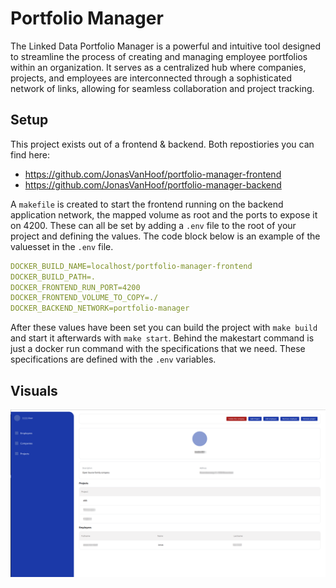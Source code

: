 # Portfolio Manager

The Linked Data Portfolio Manager is a powerful and intuitive tool designed to streamline the process of creating and managing employee portfolios within an organization. It serves as a centralized hub where companies, projects, and employees are interconnected through a sophisticated network of links, allowing for seamless collaboration and project tracking.

## Setup

This project exists out of a frontend & backend. Both repostiories you can find here:

- https://github.com/JonasVanHoof/portfolio-manager-frontend
- https://github.com/JonasVanHoof/portfolio-manager-backend

A `makefile` is created to start the frontend running on the backend application network, the mapped volume as root and the ports to expose it on 4200. These can all be set by adding a `.env` file to the root of your project and defining the values. The code block below is an example of the valuesset in the `.env` file.

```yaml
DOCKER_BUILD_NAME=localhost/portfolio-manager-frontend
DOCKER_BUILD_PATH=.
DOCKER_FRONTEND_RUN_PORT=4200
DOCKER_FRONTEND_VOLUME_TO_COPY=./
DOCKER_BACKEND_NETWORK=portfolio-manager
```

After these values have been set you can build the project with `make build` and start it afterwards with `make start`. Behind the makestart command is just a docker run command with the specifications that we need. These specifications are defined with the `.env` variables.

## Visuals

![portfolio view](./Resources/portfolio_view.png)
